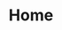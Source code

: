 ---
title: Home
permalink: "/"
order: 1
header_images:
- "/uploads/Wilmington%20NC%20-%20Bird_s%20Eye%20View%20c.%201900,%20New%20Hanover%20County%20LibraryJPG.jpg"
- "/uploads/Wilmington%20Cotton%20Compress%20-%20postcard%20front.png"
- "/uploads/Travel%20by%20land,%20Wilmington%20scene,%20Leslie_s%20Popular%20Monthly%20of%20April%201877.png"
- "/uploads/Travel%20by%20water,%20Leslie_s%20Popular%20Monthly%20of%20April%201877.png"
- "/uploads/TPP_B1_F1_Third%20Street,%20Wilmington,%20NC%20-%20postcard%20-%20nothing%20on%20back,%20undated.jpg"
header_text: Third Person Project, a 501(c)(3) non-profit initiative, was founded in 2015 by&#8212;as The New Yorker described us&#8212;"a loose-knit band of writers, teachers, scholars, and local history buffs." From those vague beginnings, TPP has evolved into one of the most innovative, community-driven research initiatives in the South.
home_features_header: Explore our work
home_features:
- title: Projects
  description: Here's a description of the projects portion of the website.
  image: "/uploads/Travel%20by%20water,%20Leslie_s%20Popular%20Monthly%20of%20April%201877.png"
  link: "/projects"
- title: Archives
  description: Here's a description of the archives portion of the website.
  image: "/uploads/Wilmington%20Cotton%20Compress%20-%20postcard%20front.png"
  link: "/archives"
layout: home
---